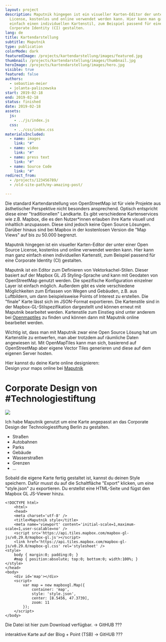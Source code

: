 ```yaml
---
layout: project
description: Maputnik hingegen ist ein visueller Karten-Editor der unter einer Open Source
  License, kostenlos und online verwendet werden kann. Hier kann man ganz
  einfach einen individuellen Kartenstil, zum Beispiel passend für eine
  Corporate Identity (CI) gestalten.
lang: de
title: Kartendarstellung
subtitle: Maputnik
type: publication
colorMode: dark
featuredImage: /projects/kartendarstellung/images/featured.jpg
thumbnail: /projects/kartendarstellung/images/thumbnail.jpg
heroImage: /projects/kartendarstellung/images/hero.jpg
visible: true
featured: false
authors:
  - sebastian-meier
  - jolanta-paliszewska
start: 2019-02-18
end: 2019-02-18
status: finished
date: 2019-02-18
assets:
  js:
    - ../js/index.js
  css:
    - ../css/index.css
materialsIncluded:
  - name: images
    link: "#"
  - name: video
    link: "#"
  - name: press text
    link: "#"
  - name: Source Code
    link: "#"
redirect_from:
  - /projects/123456789/
  - /old-site-path/my-amazing-post/

---
```


Die standard Kartendarstellung von OpenStreetMap ist für viele Projekte aus ästhetischer Perspektive nicht besonders ansprechend. Optisch entspricht diese einer "traditionellen" Landkarte. Es gibt verschiedene Kartenservices wie z.B. Mapbox, die es den Nutzer*innen erlauben ihre Karte visuell und inhaltlich anzupassen. Diese sind jedoch keine Open Source Lösungen. Darüber hinaus sind bei Mapbox in der kostenlosen Version die "Map Views" auf bis zu 50.000 begrenzt.

Maputnik hingegen ist ein visueller Karten-Editor der unter einer Open Source License, kostenlos und online verwendet werden kann. Hier kann man ganz einfach einen individuellen Kartenstil, zum Beispiel passend für eine Corporate Identity (CI) gestalten.

Maputnik ist ein Editor zum Definieren von Vektorkachel-Stilen. Dieser basiert auf der Mapbox GL JS Styling-Sprache und kann mit Geodaten von OpenStreetMap genutzt werden. Die spezifische Konfiguration einzelner Layer ist einfach möglich. Außerdem gibt es viele verschiedene Möglichkeiten zum Erfassen von Wegen und Gebäuden, z.B. aus Luftbildern, um dann beispielsweise Points of Interest zu erstellen. Die "finale" Karte lässt sich im JSON-Format exportieren. Die Kartenstile sind in der Mapbox-GL-Stilspezifikation dargestellt und können erneut mit Maputnik bearbeitet werden. Kartenstile zum Einstieg sind unter anderem bei [Openmaptiles](http://openmaptiles.org/) zu finden und können dann mit Maputnik online bearbeitet werden.

Wichtig ist, dass man mit Maputnik zwar eine Open Source Lösung hat um Kartenstile zu entwerfen, man aber trotzdem auf räumliche Daten angewiesen ist. Mit OpenMapTiles kann man sich, basierend auf OpenStreetMap aber eigene Vector Tiles generieren und diese auf dem eigenen Server hosten.


Hier kannst du deine Karte online designieren:  
Design your maps online bei [Maputnik](https://maputnik.github.io/editor/)

# Corporate Design von #Technologiestiftung 
![](/CI.png)

 

Ich habe Maputnik genutzt um eine Karte angepasst an das Corporate Design der Technologiestiftung Berlin zu gestalten. 

- Straßen
- Autobahnen
- Parks
- Gebäude
- Wasserstraßen
- Grenzen
- ...

Sobald die eigene Karte fertig gestaltet ist, kannst du deinen Style speichern. Dafür musst du auf die Schaltfläche "Export"  klicken, um eine "style.json" zu exportieren. Du erstellst eine HTML-Seite und fügst den Mapbox GL JS-Viewer hinzu. 


	<!DOCTYPE html>
		<html>
		<head>
	    <meta charset='utf-8' />
	    <title>Maputnik style</title>
	    <meta name='viewport' content='initial-scale=1,maximum-scale=1,user-scalable=no' />
	    <script src='https://api.tiles.mapbox.com/mapbox-gl-js/v0.29.0/mapbox-gl.js'></script>
	    <link href='https://api.tiles.mapbox.com/mapbox-gl-js/v0.29.0/mapbox-gl.css' rel='stylesheet' />
    <style>
        body { margin:0; padding:0; }
        #map { position:absolute; top:0; bottom:0; width:100%; }
    </style>
	</head>
	<body>
	    <div id='map'></div>
	    <script>
	        var map = new mapboxgl.Map({
	            container: 'map',
	            style: 'style.json',
	            center: [8.5456, 47.3739],
	            zoom: 11
	        });
	    </script>
	</body>




Die Datei ist hier zum Download verfügbar.
-> GitHUB ???

interaktive Karte auf der Blog + Point (TSB) 
-> GitHUB ???




